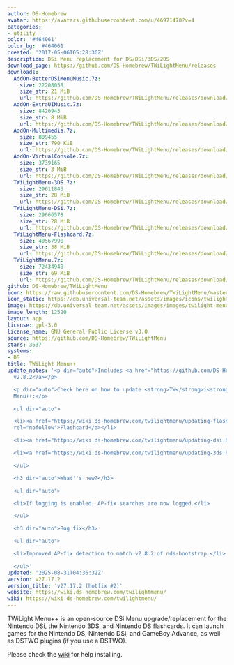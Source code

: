 ```yaml
---
author: DS-Homebrew
avatar: https://avatars.githubusercontent.com/u/46971470?v=4
categories:
- utility
color: '#464061'
color_bg: '#464061'
created: '2017-05-06T05:28:36Z'
description: DSi Menu replacement for DS/DSi/3DS/2DS
download_page: https://github.com/DS-Homebrew/TWiLightMenu/releases
downloads:
  AddOn-BetterDSiMenuMusic.7z:
    size: 22208058
    size_str: 21 MiB
    url: https://github.com/DS-Homebrew/TWiLightMenu/releases/download/v27.17.2/AddOn-BetterDSiMenuMusic.7z
  AddOn-ExtraUIMusic.7z:
    size: 8420943
    size_str: 8 MiB
    url: https://github.com/DS-Homebrew/TWiLightMenu/releases/download/v27.17.2/AddOn-ExtraUIMusic.7z
  AddOn-Multimedia.7z:
    size: 809455
    size_str: 790 KiB
    url: https://github.com/DS-Homebrew/TWiLightMenu/releases/download/v27.17.2/AddOn-Multimedia.7z
  AddOn-VirtualConsole.7z:
    size: 3739165
    size_str: 3 MiB
    url: https://github.com/DS-Homebrew/TWiLightMenu/releases/download/v27.17.2/AddOn-VirtualConsole.7z
  TWiLightMenu-3DS.7z:
    size: 29611843
    size_str: 28 MiB
    url: https://github.com/DS-Homebrew/TWiLightMenu/releases/download/v27.17.2/TWiLightMenu-3DS.7z
  TWiLightMenu-DSi.7z:
    size: 29666578
    size_str: 28 MiB
    url: https://github.com/DS-Homebrew/TWiLightMenu/releases/download/v27.17.2/TWiLightMenu-DSi.7z
  TWiLightMenu-Flashcard.7z:
    size: 40567990
    size_str: 38 MiB
    url: https://github.com/DS-Homebrew/TWiLightMenu/releases/download/v27.17.2/TWiLightMenu-Flashcard.7z
  TWiLightMenu.7z:
    size: 72434940
    size_str: 69 MiB
    url: https://github.com/DS-Homebrew/TWiLightMenu/releases/download/v27.17.2/TWiLightMenu.7z
github: DS-Homebrew/TWiLightMenu
icon: https://raw.githubusercontent.com/DS-Homebrew/TWiLightMenu/master/booter/Twilight%2B%2B-animated%20icon-fix.gif
icon_static: https://db.universal-team.net/assets/images/icons/twilight-menu.png
image: https://db.universal-team.net/assets/images/images/twilight-menu.png
image_length: 12520
layout: app
license: gpl-3.0
license_name: GNU General Public License v3.0
source: https://github.com/DS-Homebrew/TWiLightMenu
stars: 3637
systems:
- DS
title: TWiLight Menu++
update_notes: '<p dir="auto">Includes <a href="https://github.com/DS-Homebrew/nds-bootstrap/releases/tag/v2.8.2">nds-bootstrap
  v2.8.2</a></p>

  <p dir="auto">Check here on how to update <strong>TW</strong>i<strong>L</strong>ight
  Menu++:</p>

  <ul dir="auto">

  <li><a href="https://wiki.ds-homebrew.com/twilightmenu/updating-flashcard.html"
  rel="nofollow">Flashcard</a></li>

  <li><a href="https://wiki.ds-homebrew.com/twilightmenu/updating-dsi.html" rel="nofollow">DSi</a></li>

  <li><a href="https://wiki.ds-homebrew.com/twilightmenu/updating-3ds.html" rel="nofollow">3DS</a></li>

  </ul>

  <h3 dir="auto">What''s new?</h3>

  <ul dir="auto">

  <li>If logging is enabled, AP-fix searches are now logged.</li>

  </ul>

  <h3 dir="auto">Bug fix</h3>

  <ul dir="auto">

  <li>Improved AP-fix detection to match v2.8.2 of nds-bootstrap.</li>

  </ul>'
updated: '2025-08-31T04:36:32Z'
version: v27.17.2
version_title: 'v27.17.2 (hotfix #2)'
website: https://wiki.ds-homebrew.com/twilightmenu/
wiki: https://wiki.ds-homebrew.com/twilightmenu/
---
```

TWiLight Menu++ is an open-source DSi Menu upgrade/replacement for the Nintendo DSi, the Nintendo 3DS, and Nintendo DS flashcards. It can launch games for the Nintendo DS, Nintendo DSi, and GameBoy Advance, as well as DSTWO plugins (if you use a DSTWO).

Please check the [wiki](https://wiki.ds-homebrew.com/twilightmenu/) for help installing.